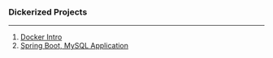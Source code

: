 ### Dickerized Projects
---

1. [Docker Intro](spring-docker)
2. [Spring Boot, MySQL Application](https://github.com/thisisakhilmurali/springboot-mysql-docker)
